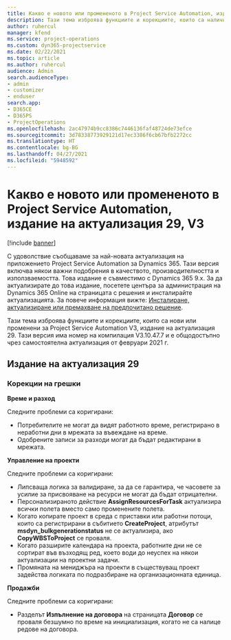 ```yaml
---
title: Какво е новото или промененото в Project Service Automation, издание на актуализация 29, V3
description: Тази тема изброява функциите и корекциите, които са налични в Project Service Automation V3, издание на актуализация 29, V3.
author: ruhercul
manager: kfend
ms.service: project-operations
ms.custom: dyn365-projectservice
ms.date: 02/22/2021
ms.topic: article
ms.author: ruhercul
audience: Admin
search.audienceType:
- admin
- customizer
- enduser
search.app:
- D365CE
- D365PS
- ProjectOperations
ms.openlocfilehash: 2ac47974b9cc8386c7446136faf48724de73efce
ms.sourcegitcommit: 3d78338773929121d17ec3386f6cb67bfb2272cc
ms.translationtype: HT
ms.contentlocale: bg-BG
ms.lasthandoff: 04/27/2021
ms.locfileid: "5948592"
---
```

# <a name="whats-new-or-changed-in-project-service-automation-update-release-29-v3"></a>Какво е новото или промененото в Project Service Automation, издание на актуализация 29, V3

[!include [banner](../includes/psa-now-project-operations.md)]

С удоволствие съобщаваме за най-новата актуализация на приложението Project Service Automation за Dynamics 365. Тази версия включва някои важни подобрения в качеството, производителността и използваемостта. Това издание е съвместимо с Dynamics 365 9.x. За да актуализирате до това издание, посетете центъра за администрация на Dynamics 365 Online на страницата с решения и инсталирайте актуализацията. За повече информация вижте: [Инсталиране, актуализиране или премахване на предпочитано решение](/power-platform/admin/install-remove-preferred-solution).

Тази тема изброява функциите и корекциите, които са нови или променени за Project Service Automation V3, издание на актуализация 29. Тази версия има номер на компилация V3.10.47.7 и е общодостъпно чрез самостоятелна актуализация от февруари 2021 г.

## <a name="update-release-29"></a>Издание на актуализация 29

### <a name="bug-fixes"></a>Корекции на грешки

**Време и разход**

Следните проблеми са коригирани:

- Потребителите не могат да видят работното време, регистрирано в неработни дни в мрежата за въвеждане на време.
- Одобрените записи за разходи могат да бъдат редактирани в мрежата.

**Управление на проекти**

Следните проблеми са коригирани:

- Липсваща логика за валидиране, за да се гарантира, че часовете за усилие за присвояване на ресурси не могат да бъдат отрицателни.
- Персонализираното действие **AssignResourcesForTask** актуализира всички полета вместо само променените полета.
- Когато копирате проект в среда с приставки или работни потоци, които са регистрирани в събитието **CreateProject**, атрибутът **msdyn_bulkgenerationstatus** не се актуализира, ако **CopyWBSToProject** се проваля.
- Когато разширите календара на проекта, работните дни не се сортират във възходящ ред, което води до неуспех на някои актуализации на проектни задачи.
- Промяната на мениджъра на проекти в съществуващ проект задейства логиката по подразбиране на организационната единица.

**Продажби**

Следните проблеми са коригирани:

- Разделът **Изпълнение на договора** на страницата **Договор** се проваля безшумно по време на инициализация, когато не са налице редове на договора.